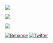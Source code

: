 ![](https://github-readme-stats.vercel.app/api/top-langs/?username=KevinOW&theme=radical&hide_border=true&include_all_commits=true&count_private=true&layout=compact)

![](https://github-readme-streak-stats.herokuapp.com/?user=KevinOW&theme=radical&hide_border=true)<br/>

![](https://quotes-github-readme.vercel.app/api?type=horizontal&theme=tokyonight)

[![Behance](https://img.shields.io/badge/Behance-1769ff?style=for-the-badge&logo=behance&logoColor=white)](https://behance.net/KevinVolm) 
[![Twitter](https://img.shields.io/badge/Twitter-%231DA1F2.svg?style=for-the-badge&logo=Twitter&logoColor=white)](https://twitter.com/qevindesigns) 
